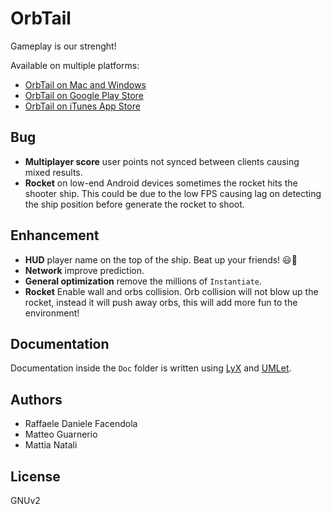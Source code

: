 # OrbTail

Gameplay is our strenght!

Available on multiple platforms:
- [OrbTail on Mac and Windows](http://polimi-game-collective.itch.io/orbtail)
- [OrbTail on Google Play Store](https://play.google.com/store/apps/details?id=net.pierlucalanzi.orbtail)
- [OrbTail on iTunes App Store](https://itunes.apple.com/app/orbtail/id830529018)


## Bug

- **Multiplayer score** user points not synced between clients causing mixed results.
- **Rocket** on low-end Android devices sometimes the rocket hits the shooter ship. This could be due to the low FPS causing lag on detecting the ship position before generate the rocket to shoot.


## Enhancement

- **HUD** player name on the top of the ship. Beat up your friends! 😃🎉
- **Network** improve prediction.
- **General optimization** remove the millions of `Instantiate`.
- **Rocket** Enable wall and orbs collision. Orb collision will not blow up the rocket, instead it will push away orbs, this will add more fun to the environment!


## Documentation

Documentation inside the `Doc` folder is written using [LyX](https://www.lyx.org/) and [UMLet](http://www.umlet.com/).


## Authors

- Raffaele Daniele Facendola
- Matteo Guarnerio
- Mattia Natali


## License

GNUv2
